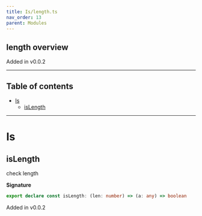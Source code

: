 ```yaml
---
title: Is/length.ts
nav_order: 13
parent: Modules
---
```


## length overview

Added in v0.0.2

---

<h2 class="text-delta">Table of contents</h2>

- [Is](#is)
  - [isLength](#islength)

---

# Is

## isLength

check length

**Signature**

```ts
export declare const isLength: (len: number) => (a: any) => boolean
```

Added in v0.0.2
